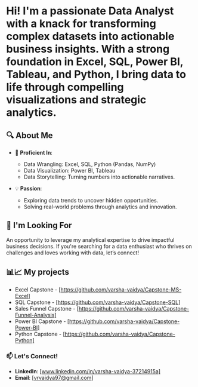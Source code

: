 # Hi! I'm a passionate  **Data Analyst** with a knack for transforming complex datasets into actionable business insights. With a strong foundation in **Excel**, **SQL**, **Power BI**, **Tableau**, and **Python**, I bring data to life through compelling visualizations and strategic analytics.
## 🔍 About Me  
- 🌟 **Proficient In**:  
  - Data Wrangling: Excel, SQL, Python (Pandas, NumPy)  
  - Data Visualization: Power BI, Tableau 
  - Data Storytelling: Turning numbers into actionable narratives.
    
- 💡 **Passion**:  
  - Exploring data trends to uncover hidden opportunities.  
  - Solving real-world problems through analytics and innovation.
    
## 💼 I'm Looking For  
An opportunity to leverage my analytical expertise to drive impactful business decisions. If you're searching for a data enthusiast who thrives on challenges and loves working with data, let’s connect! 

## 📊📈 My projects 
- Excel Capstone - [https://github.com/varsha-vaidya/Capstone-MS-Excel]
- SQL Capstone - [https://github.com/varsha-vaidya/Capstone-SQL]
- Sales Funnel Capstone - [https://github.com/varsha-vaidya/Capstone-Funnel-Analysis]
- Power BI Capstone - [https://github.com/varsha-vaidya/Capstone-Power-BI]
- Python Capstone - [https://github.com/varsha-vaidya/Capstone-Python]

### 📫 Let's Connect!  
- **LinkedIn**: [www.linkedin.com/in/varsha-vaidya-37214915a]
- **Email**: [vrvaidya97@gmail.com] 
 
